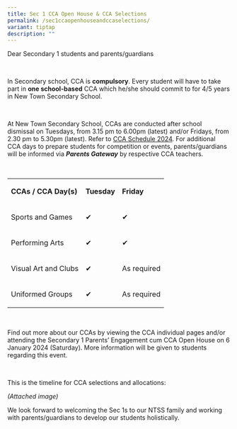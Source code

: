 ```yaml
---
title: Sec 1 CCA Open House & CCA Selections
permalink: /sec1ccaopenhouseandccaselections/
variant: tiptap
description: ""
---
```

<p>Dear Secondary 1 students and parents/guardians</p><p>&nbsp;</p><p>In Secondary school, CCA is <strong>compulsory</strong>. Every student will have to take part in <strong>one school-based</strong> CCA which he/she should commit to for 4/5 years in New Town Secondary School.</p><p>&nbsp;</p><p>At New Town Secondary School, CCAs are conducted after school dismissal on Tuesdays, from 3.15 pm to 6.00pm (latest) and/or Fridays, from 2.30 pm to 5.30pm (latest). Refer to <a href="https://www.newtownsec.moe.edu.sg/files/CCA/2024_CCA_Schedule_141123__For_PDF__Student_version_for_sch_website.pdf" rel="noopener noreferrer nofollow" target="_blank">CCA Schedule 2024</a>. For additional CCA days to prepare students for competition or events, parents/guardians will be informed via <strong><em>Parents Gateway</em></strong> by respective CCA teachers.</p><p>&nbsp;</p><table><tbody><tr><td rowspan="1" colspan="1"><p><strong>CCAs / CCA Day(s)</strong></p></td><td rowspan="1" colspan="1"><p><strong>Tuesday</strong></p></td><td rowspan="1" colspan="1"><p><strong>Friday</strong></p></td></tr><tr><td rowspan="1" colspan="1"><p>Sports and Games</p></td><td rowspan="1" colspan="1"><p>✔</p></td><td rowspan="1" colspan="1"><p>✔</p></td></tr><tr><td rowspan="1" colspan="1"><p>Performing Arts</p></td><td rowspan="1" colspan="1"><p>✔</p></td><td rowspan="1" colspan="1"><p>✔</p></td></tr><tr><td rowspan="1" colspan="1"><p>Visual Art and Clubs</p></td><td rowspan="1" colspan="1"><p>✔</p></td><td rowspan="1" colspan="1"><p>As required</p></td></tr><tr><td rowspan="1" colspan="1"><p>Uniformed Groups</p></td><td rowspan="1" colspan="1"><p>✔</p></td><td rowspan="1" colspan="1"><p>As required</p></td></tr></tbody></table><p>&nbsp;</p><p>Find out more about our CCAs by viewing the CCA individual pages and/or attending the Secondary 1 Parents’ Engagement cum CCA Open House on 6 January 2024 (Saturday). More information will be given to students regarding this event.&nbsp;</p><p>&nbsp;</p><p>This is the timeline for CCA selections and allocations:</p><p><em>(Attached image)</em></p><p></p><p>We look forward to welcoming the Sec 1s to our NTSS family and working with parents/guardians to develop our students holistically.</p>